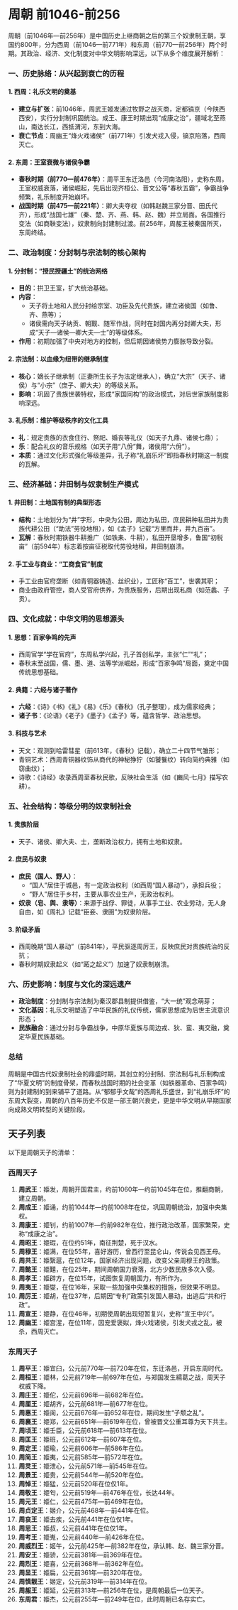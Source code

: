 # 周朝 前1046-前256

周朝（前1046年—前256年）是中国历史上继商朝之后的第三个奴隶制王朝，享国约800年，分为西周（前1046—前771年）和东周（前770—前256年）两个时期。其政治、经济、文化制度对中华文明影响深远，以下从多个维度展开解析：  


### **一、历史脉络：从兴起到衰亡的历程**  
#### 1. **西周：礼乐文明的奠基**  
  - **建立与扩张**：前1046年，周武王姬发通过牧野之战灭商，定都镐京（今陕西西安），实行分封制巩固统治。成王、康王时期出现“成康之治”，疆域北至燕山，南达长江，西抵渭河，东到大海。  
  - **衰亡节点**：周幽王“烽火戏诸侯”（前771年）引发犬戎入侵，镐京陷落，西周灭亡。  

#### 2. **东周：王室衰微与诸侯争霸**  
  - **春秋时期（前770—前476年）**：周平王东迁洛邑（今河南洛阳），史称东周。王室权威衰落，诸侯崛起，先后出现齐桓公、晋文公等“春秋五霸”，争霸战争频繁，礼乐制度开始崩坏。  
  - **战国时期（前475—前221年）**：卿大夫夺权（如韩赵魏三家分晋、田氏代齐），形成“战国七雄”（秦、楚、齐、燕、韩、赵、魏）并立局面。各国推行变法（如商鞅变法），奴隶制向封建制过渡。前256年，周赧王被秦国所灭，东周终结。  


### **二、政治制度：分封制与宗法制的核心架构**  
#### 1. **分封制：“授民授疆土”的统治网络**  
  - **目的**：拱卫王室，扩大统治基础。  
  - **内容**：  
    - 天子将土地和人民分封给宗室、功臣及先代贵族，建立诸侯国（如鲁、齐、燕等）；  
    - 诸侯需向天子纳贡、朝觐、随军作战，同时在封国内再分封卿大夫，形成“天子—诸侯—卿大夫—士”的等级体系。  
  - **作用**：初期加强了中央对地方的控制，但后期因诸侯势力膨胀导致分裂。  

#### 2. **宗法制：以血缘为纽带的继承制度**  
  - **核心**：嫡长子继承制（正妻所生长子为法定继承人），确立“大宗”（天子、诸侯）与“小宗”（庶子、卿大夫）的等级关系。  
  - **影响**：巩固了贵族世袭特权，形成“家国同构”的政治模式，对后世家族制度影响深远。  

#### 3. **礼乐制：维护等级秩序的文化工具**  
  - **礼**：规定贵族的衣食住行、祭祀、婚丧等礼仪（如天子九鼎、诸侯七鼎）；  
  - **乐**：配合礼仪的音乐规格（如天子用“八佾”舞，诸侯用“六佾”）。  
  - **本质**：通过文化形式强化等级差异，孔子称“礼崩乐坏”即指春秋时期这一制度的瓦解。  


### **三、经济基础：井田制与奴隶制生产模式**  
#### 1. **井田制：土地国有制的典型形态**  
  - **结构**：土地划分为“井”字形，中央为公田，周边为私田，庶民耕种私田并为贵族代耕公田（“助法”劳役地租），如《孟子》记载“方里而井，井九百亩”。  
  - **瓦解**：春秋时期铁器牛耕推广（如铁耒、牛耕），私田开垦增多，鲁国“初税亩”（前594年）标志着按亩征税取代劳役地租，井田制崩溃。  

#### 2. **手工业与商业：“工商食官”制度**  
  - 手工业由官府垄断（如青铜器铸造、丝织业），工匠称“百工”，世袭其职；  
  - 商业由政府管控，商人受官府供养，为贵族服务，后期出现私商（如范蠡、子贡）。  


### **四、文化成就：中华文明的思想源头**  
#### 1. **思想：百家争鸣的先声**  
  - 西周官学“学在官府”，东周私学兴起，孔子首创私学，主张“仁”“礼”；  
  - 春秋末至战国，儒、墨、道、法等学派崛起，形成“百家争鸣”局面，奠定中国传统思想基础。  

#### 2. **典籍：六经与诸子著作**  
  - **六经**：《诗》《书》《礼》《易》《乐》《春秋》（孔子整理），成为儒家经典；  
  - **诸子书**：《论语》《老子》《墨子》《孟子》等，蕴含哲学、政治思想。  

#### 3. **科技与艺术**  
  - 天文：观测到哈雷彗星（前613年，《春秋》记载），确立二十四节气雏形；  
  - 青铜艺术：西周青铜器纹饰从商代的神秘狰狞（如饕餮纹）转向简约典雅（如窃曲纹）；  
  - 诗歌：《诗经》收录西周至春秋民歌，反映社会生活（如《豳风·七月》描写农耕）。  


### **五、社会结构：等级分明的奴隶制社会**  
#### 1. **贵族阶层**  
  - 天子、诸侯、卿大夫、士，垄断政治权力，拥有土地和奴隶。  

#### 2. **庶民与奴隶**  
  - **庶民（国人、野人）**：  
    - “国人”居住于城邑，有一定政治权利（如西周“国人暴动”），承担兵役；  
    - “野人”居住于乡村，主要从事农业生产，无政治权利。  
  - **奴隶（皂、舆、隶等）**：来源于战俘、罪徒，从事手工业、农业劳动，无人身自由，如《周礼》记载“臣妾、隶圉”为奴隶阶层。  

#### 3. **阶级矛盾**  
  - 西周晚期“国人暴动”（前841年），平民驱逐周厉王，反映庶民对贵族统治的反抗；  
  - 春秋时期奴隶起义（如“跖之起义”）加速了奴隶制崩溃。  


### **六、历史影响：制度与文化的深远遗产**  
- **政治制度**：分封制与宗法制为秦汉郡县制提供借鉴，“大一统”观念萌芽；  
- **文化基因**：礼乐文明塑造了中华民族的礼仪传统，儒家思想成为后世主流意识形态；  
- **民族融合**：通过分封与争霸战争，中原华夏族与周边戎、狄、蛮、夷交融，奠定华夏民族基础。  


### **总结**  
周朝是中国古代奴隶制社会的鼎盛时期，其创立的分封制、宗法制与礼乐制构成了“华夏文明”的制度骨架，而春秋战国时期的社会变革（如铁器革命、百家争鸣）则为封建制的到来铺平了道路。从“郁郁乎文哉”的西周礼乐盛世，到“礼崩乐坏”的东周大裂变，周朝的八百年历史不仅是一部王朝兴衰史，更是中华文明从早期国家向成熟文明转型的关键阶段。

## 天子列表

以下是周朝天子的清单：

### 西周天子
1. **周武王**：姬发，周朝开国君主，约前1060年—约前1045年在位，推翻商朝，建立周朝。
2. **周成王**：姬诵，约前1044年—约前1008年在位，巩固周朝统治，加强中央集权。
3. **周康王**：姬钊，约前1007年—约前982年在位，推行政治改革，国家繁荣，史称“成康之治”。
4. **周昭王**：姬瑕，在位约51年，南征荆楚，死于汉水。
5. **周穆王**：姬满，在位55年，喜好游历，曾西行至昆仑山，传说会见西王母。
6. **周共王**：姬繄扈，在位12年，国家经济出现问题，改变父亲周穆王的政策。
7. **周懿王**：姬囏，在位25年，期间周朝国力衰落，北方少数民族多次入侵。
8. **周孝王**：姬辟方，在位15年，试图恢复周朝国力，有所作为。
9. **周夷王**：姬燮，在位16年，采取一些加强中央集权的措施，但效果不明显。
10. **周厉王**：姬胡，在位37年，后期因“专利”政策引发国人暴动，出逃后“共和行政”。
11. **周宣王**：姬静，在位46年，初期使周朝出现短暂复兴，史称“宣王中兴”。
12. **周幽王**：姬宫湦，在位11年，因宠爱褒姒，烽火戏诸侯，引发犬戎之乱，被杀，西周灭亡。

### 东周天子
1. **周平王**：姬宜臼，公元前770年—前720年在位，东迁洛邑，开启东周时代。
2. **周桓王**：姬林，公元前719年—前697年在位，与郑国发生繻葛之战，周天子权威下降。
3. **周庄王**：姬佗，公元前696年—前682年在位。
4. **周厘王**：姬胡齐，公元前681年—前677年在位。
5. **周惠王**：姬阆，公元前676年—前652年在位，期间发生“子颓之乱”。
6. **周襄王**：姬郑，公元前651年—前619年在位，曾被晋文公重耳尊为天下共主。
7. **周顷王**：姬壬臣，公元前618年—前613年在位。
8. **周匡王**：姬班，公元前612年—前607年在位。
9. **周定王**：姬瑜，公元前606年—前586年在位。
10. **周简王**：姬夷，公元前585年—前572年在位。
11. **周灵王**：姬泄心，公元前571年—前545年在位。
12. **周景王**：姬贵，公元前544年—前520年在位。
13. **周悼王**：姬猛，公元前520年在位仅1年。
14. **周敬王**：姬匄，公元前519年—前476年在位，长达44年。
15. **周元王**：姬仁，公元前475年—前469年在位。
16. **周贞定王**：姬介，公元前468年—前441年在位。
17. **周哀王**：姬去疾，公元前441年在位仅1年。
18. **周思王**：姬叔，公元前441年在位仅1年。
19. **周考王**：姬嵬，公元前440年—前426年在位。
20. **周威烈王**：姬午，公元前425年—前382年在位，承认韩、赵、魏三家分晋。
21. **周安王**：姬骄，公元前381年—前369年在位。
22. **周烈王**：姬喜，公元前368年—前362年在位。
23. **周显王**：姬扁，公元前361年—前320年在位。
24. **周慎靓王**：姬定，公元前319年—前314年在位。
25. **周赧王**：姬延，公元前313年—前256年在位，是周朝最后一位天子。
26. **东周君**：姬杰，公元前255年—前249年在位，此时周朝已名存实亡。
